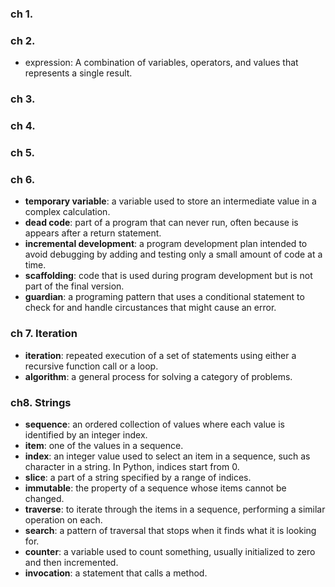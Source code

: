 ### ch 1.

### ch 2.

- expression: A combination of variables, operators, and values that represents a single result.

### ch 3.

### ch 4.

### ch 5.

### ch 6.

- **temporary variable**: a variable used to store an intermediate value in a complex calculation.
- **dead code**: part of a program that can never run, often because is appears after a return statement.
- **incremental development**: a program development plan intended to avoid debugging by adding and testing only a small amount of code at a time.
- **scaffolding**: code that is used during program development but is not part of the final version.
- **guardian**: a programing pattern that uses a conditional statement to check for and handle circustances that might cause an error.

### ch 7. Iteration

- **iteration**: repeated execution of a set of statements using either a recursive function call or a loop.
- **algorithm**: a general process for solving a category of problems.

### ch8. Strings

- **sequence**: an ordered collection of values where each value is identified by an integer index.
- **item**: one of the values in a sequence.
- **index**: an integer value used to select an item in a sequence, such as character in a string. In Python, indices start from 0.
- **slice**: a part of a string specified by a range of indices.
- **immutable**: the property of a sequence whose items cannot be changed.
- **traverse**: to iterate through the items in a sequence, performing a similar operation on each.
- **search**: a pattern of traversal that stops when it finds what it is looking for.
- **counter**: a variable used to count something, usually initialized to zero and then incremented.
- **invocation**: a statement that calls a method.
